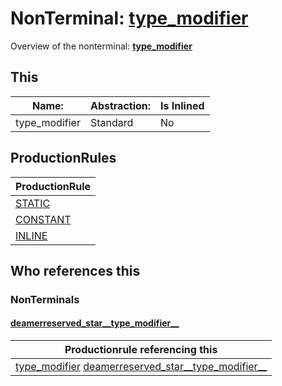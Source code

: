 # NonTerminal: **[type_modifier](./type_modifier.md)**

Overview of the nonterminal: **[type_modifier](./type_modifier.md)**



## This

| Name:                | Abstraction:    | Is Inlined |
| -------------------- | --------------- | ---------- |
| type_modifier | Standard | No |



## ProductionRules

| ProductionRule |
| ---- |
| [STATIC](./../Lexicon/STATIC.md)  |
| [CONSTANT](./../Lexicon/CONSTANT.md)  |
| [INLINE](./../Lexicon/INLINE.md)  |




## Who references this

### NonTerminals


#### [deamerreserved_star__type_modifier__](./../Grammar/deamerreserved_star__type_modifier__.md)

| Productionrule referencing this                      |
| ---------------------------------------------------- |
| [type_modifier](./type_modifier.md) [deamerreserved_star__type_modifier__](./deamerreserved_star__type_modifier__.md)  |



